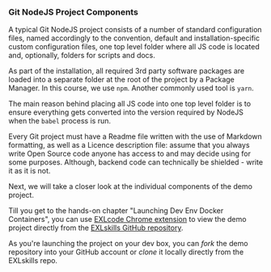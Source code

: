 ### Git NodeJS Project Components 

A typical Git NodeJS project consists of a number of standard configuration files, named accordingly to the convention, default and installation-specific custom configuration files, one top level folder where all JS code is located and, optionally, folders for scripts and docs. 

As part of the installation, all required 3rd party software packages are loaded into a separate folder at the root of the project by a Package Manager. In this course, we use `npm`. Another commonly used tool is `yarn`.

The main reason behind placing all JS code into one top level folder is to ensure everything gets converted into the version required by NodeJS when the `babel` process is run.

Every Git project must have a Readme file written with the use of Markdown formatting, as well as a Licence description file: assume that you always write Open Source code anyone has access to and may decide using for some purposes. Although, backend code can technically be shielded - write it as it is not.

Next, we will take a closer look at the individual components of the demo project.

Till you get to the hands-on chapter "Launching Dev Env Docker Containers", you can use [EXLcode Chrome extension](https://chrome.google.com/webstore/detail/exlcode-vs-code-based-onl/elcfpiphmolcddmecegalaikjiclhdjc?hl=en) to view the demo project directly from the [EXLskills GitHub repository](https://github.com/exlskills/demo-gql-mongo). 

As you're launching the project on your dev box, you can *fork* the demo repository into your GitHub account or *clone* it locally directly from the EXLskills repo.
